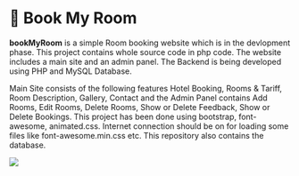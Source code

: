 # 🏡 Book My Room 

<b>bookMyRoom</b> is a simple Room booking website which is in the devlopment phase. This project contains whole source code in php code. The website includes a main site and an admin panel. The Backend is being developed using PHP and MySQL Database.

Main Site consists of the following features Hotel Booking, Rooms & Tariff, Room Description, Gallery, Contact and the Admin Panel contains Add Rooms, Edit Rooms, Delete Rooms, Show or Delete Feedback, Show or Delete Bookings. This project has been done using bootstrap, font-awesome, animated.css. Internet connection should be on for loading some files like font-awesome.min.css etc. This repository also contains the database.

<img src="https://github.com/Subhampreet/Book-My-Room/blob/main/template-main.png" >
